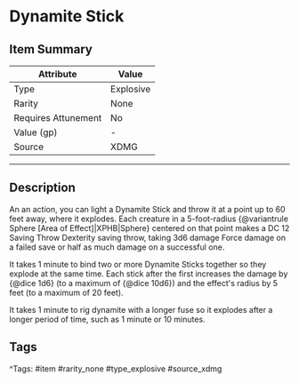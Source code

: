 # Dynamite Stick

## Item Summary

| Attribute            | Value                        |
|----------------------|------------------------------|
| Type                 | Explosive |
| Rarity               | None             |
| Requires Attunement  | No                |
| Value (gp)           | -    |
| Source               | XDMG |

---

## Description

An an action, you can light a Dynamite Stick and throw it at a point up to 60 feet away, where it explodes. Each creature in a 5-foot-radius {@variantrule Sphere [Area of Effect]|XPHB|Sphere} centered on that point makes a DC 12 Saving Throw Dexterity saving throw, taking 3d6 damage Force damage on a failed save or half as much damage on a successful one.

It takes 1 minute to bind two or more Dynamite Sticks together so they explode at the same time. Each stick after the first increases the damage by {@dice 1d6} (to a maximum of {@dice 10d6}) and the effect's radius by 5 feet (to a maximum of 20 feet).

It takes 1 minute to rig dynamite with a longer fuse so it explodes after a longer period of time, such as 1 minute or 10 minutes.

## Tags

^Tags: #item #rarity_none #type_explosive #source_xdmg